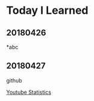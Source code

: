 # Today I Learned

## 20180426
*abc


## 20180427
github

[Youtube Statistics](https://www.youtube.com/watch?v=pYxNSUDSFH4)
